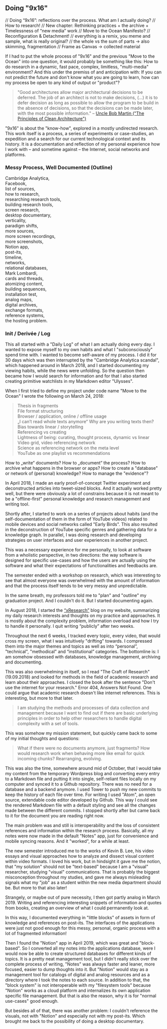 ## Doing "9x16"
// Doing “9x16”: reflections over the process. What am I actually doing? // How to research!
// New chapter: Rethinking practices + the archive + Timelessness of “new media” work
// Move to the Ocean Manifesto?
// Reconfiguration & Detachment!
// everything is a remix, you meme and sample, what is really original?
// the whole vs the sum of parts -> also skimming, fragmentation
// Frame as Canvas -> collected material

If I had to put the whole process of "9x16" and the previous "Move to the Ocean" into one question, it would probably be something like this:
How to do research in a dynamic, fast pace, complex, limitless, "multi-media" environment?
And this under the premiss of and anticipation with:
If you can not predict the future and don't know what you are going to learn, how can my process be open to any kind of output or "product"?

> "Good architectures allow major architectural decisions to be deferred. The job of an architect is not to make decisions, (...) it is to defer decision as long as possible to allow the program to be build in the absence of decisions, so that the decisions can be made later, with the most possible information." – [Uncle Bob Martin ("The Principles of Clean Architecture")](https://youtu.be/o_TH-Y78tt4?t=3993)

"9x16" is about the "know-how", explored in a mostly undirected research.
This work itself is a process, a series of experiments or case-studies, an expedition and a search for our current technological context and its history.
It is a documentation and reflection of my personal experience how I work with – and sometime against – the Internet, social networks and platforms.


### Messy Process, Well Documented (Outline)

Cambridge Analytica,  
Facebook,  
list of sources,  
how to research,  
researching research tools,  
building research tools,  
screen research,  
desktop documentary,  
verticality,  
paradigm shifts,  
more sources,  
more screen recordings,  
more screenshots,  
Notion app,  
post-its,  
timeline,  
networks,  
relational databases,  
Mark Lombardi,  
cards and threads,  
atomizing content,  
building sequences,  
installation test,  
analog maps,  
digital archives,  
exchange formats,  
reference systems,  
the hosting problem.




### Init / Derivée / Log

This all started with a "Daily Log" of what I am actually doing every day. I wanted to expose myself to my own habits and what I "subconsciously" spend time with. I wanted to become self-aware of my process. I did it for 30 days which was then interrupted by the "Cambridge Analytica scandal", which happened around in March 2018, and I started documenting my viewing habits, while the news were unfolding. So the question then became how I would search for information and for that I also started creating primitive watchlists in my Markdown editor "Ulysses".

When I first tried to define my project under code name "Move to the Ocean" I wrote the following on March 24, 2018:

> Thesis in fragments  
File format structuring  
Browser / application, online / offline usage  
„I can’t read whole texts anymore“
Why are you writing texts then?  
Bias towards linear / storytelling  
Referencing vs creating  
Lightness of being: curating, thought process, dynamic vs linear  
Video grid, video referencing network  
Science as referencing network on the meta level  
YouTube as one playlist vs recommendations

How to „write“ documents? How to „document“ the process? How to archive what happens in the browser or apps? How to create a "database" or network of (personal) knowledge? How to manage the "evidence"?

In April 2018, I made an early proof-of-concept Twitter experiment and deconstructed articles into tweet-sized blocks. And it actually worked pretty well, but there were obviously a lot of constrains because it is not meant to be a "offline-first" personal knowledge and research management and writing tool.

Shortly after, I started to work on a series of projects about habits (and the self-documentation of them in the form of YouTube videos) related to mobile devices and social networks called "Early Birds". This also resulted in the deconstruction of YouTube specific genres and gathering data for a knowledge graph. In parallel, I was doing research and developing strategies on user interfaces and user experiences in another project.

This was a necessary experience for me personally, to look at software from a wholistic perspective, in two directions: the way software is designed for specific use-cases and how the users are actually using the software and what their expectations of functionalities and feedbacks are.

The semester ended with a workshop on research, which was interesting to see that almost everyone was overwhelmed with the amount of information and that the process itself tends to be very messy and unpredictable.

In the same breath, my professors told me to "plan" and "outline" my graduation project. And I couldn't do it. But I started documenting again.

In August 2018, I started the [“xResearch”](https://web.archive.org/web/20191120184646/http://blog.mikehuntemann.de/) blog on my website, summarizing my daily research interests and thoughts on my practice and approaches. It is mostly about the complexity problem, information overload and how I try to handle it personally. I quit writing “publicly” after two weeks.

Throughout the next 6 weeks, I tracked every topic, every video, that would cross my screen, what I was intuitively "drifting" towards.
I compressed them into the major themes and topics as well as into “personal”, "technical", "methodical" and “institutional” categories. The bottomline is: I am somehow obsessed with databases, knowledge management, archiving and documenting.

This was also overwhelming in itself, so I read "The Craft of Research" (19.09.2018) and looked for methods in the field of academic research and learn about their approaches. I closed the book after the sentence "Don't use the internet for your research." Error 404, Answers Not Found.
One could argue that academic research doesn't like internet references.
This is interesting, but more to that later.

> I am studying the methods and processes of data collection and management because I want to find out if there are basic underlying principles in order to help other researchers to handle digital complexity with a set of tools.

This was somehow my mission statement, but quickly came back to some of my initial thoughts and questions:

> What if there were no documents anymore, just fragments?
How would research work when behaving more like email for quick incoming chunks? Rearranging, evolving.

This was also the time, somewhere around mid of October, that I would take my content from the temporary Wordpress blog and converting every entry to a Markdown file and putting it into single, self-reliant files locally on my computer and synced it to a Github repository. There was no need for a database and a backend anymore. I used Tower to push my new commits to keep the history of each file over time. For writing I used "Atom", an open source, extendable code editor developed by Github.
This way I could see the rendered Markdown file with a default styling and see all the changes made between the different commits.
I stopped shortly after but came back to it for the document you are reading right now.

The main problem was and still is interoperability and the loss of consistent references and information within the research process.
Basically, all my notes were now made in the default "Notes" app, just for convenience and mobile syncing reasons. And it "worked", for a while at least.

The new semester introduced me to the works of Kevin B. Lee, his video essays and visual approaches how to analyze and dissect visual content within video formats. I loved his work, but in hindsight it gave me the notion, that "my solution" should not be "text-based" because I am a "visual" researcher, studying "visual" communications. That is probably the biggest misconception throughout my studies, and gave me always misleading signals what my "job" as a student within the new media department should be. But more to that also later!

Strangely, or maybe out of pure necessity, I then got partly analog in March 2019. Writing and referencing interesting snippets of information and quotes from books, creating an overview of what I could permanently look at.

In this way, I documented everything in "little blocks" of assets in form of knowledge and references on post-its. The interfaces of the applications were just not good enough for this messy, personal, organic process with a lot of fragmented information!

Then I found the "Notion" app in April 2019, which was great and "block-based". So I converted all my notes into the applications database, were I would now be able to create structured databases for different kinds of topics. It is a pretty neat management tool, but I didn't really stick over the complete process of writing, "Notes" was always faster and leaner, more focused, easier to dump thoughts into it.
But "Notion" would stay as a management tool for catalogs of digital and analog resources and as a directory where I took the notes to each source. In addition to that, the "block system" is not interoperable with my "filesystem tools" because "Notion" works as a cloud platform and internalizes its own application specific file management. But that is also the reason, why it is for "normal use-cases" good enough.

But besides all of that, there was another problem: I couldn't reference the visuals, not with "Notion" and especially not with my post-its.
Which brought me back to the possibility of doing a desktop documentary.
